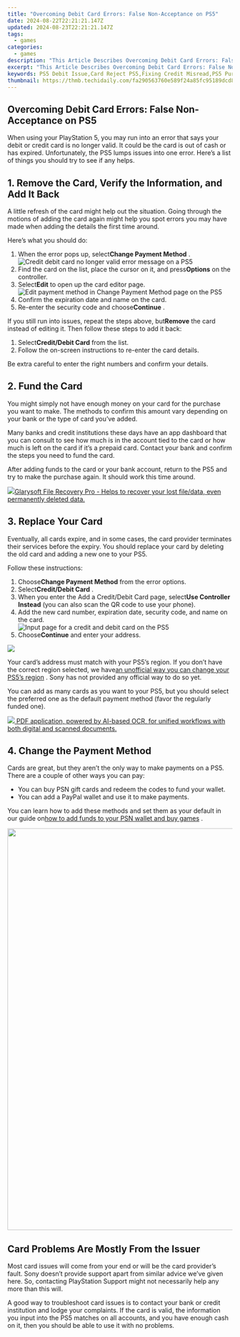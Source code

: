```yaml
---
title: "Overcoming Debit Card Errors: False Non-Acceptance on PS5"
date: 2024-08-22T22:21:21.147Z
updated: 2024-08-23T22:21:21.147Z
tags:
  - games
categories:
  - games
description: "This Article Describes Overcoming Debit Card Errors: False Non-Acceptance on PS5"
excerpt: "This Article Describes Overcoming Debit Card Errors: False Non-Acceptance on PS5"
keywords: PS5 Debit Issue,Card Reject PS5,Fixing Credit Misread,PS5 Purchase Fail,False Card Non-Acceptance,Remedying Error PS5,Avoid PlayStation Block
thumbnail: https://thmb.techidaily.com/fa290563760e589f24a85fc95189dcd8b9293ad6203d8af2e7f7aed06726e6d2.jpg
---
```


## Overcoming Debit Card Errors: False Non-Acceptance on PS5

 When using your PlayStation 5, you may run into an error that says your debit or credit card is no longer valid. It could be the card is out of cash or has expired. Unfortunately, the PS5 lumps issues into one error. Here’s a list of things you should try to see if any helps.

## 1\. Remove the Card, Verify the Information, and Add It Back

 A little refresh of the card might help out the situation. Going through the motions of adding the card again might help you spot errors you may have made when adding the details the first time around.

Here’s what you should do:

1. When the error pops up, select**Change Payment Method** .  
![Credit debit card no longer valid error message on a PS5](https://static1.makeuseofimages.com/wordpress/wp-content/uploads/2023/10/credit-debit-card-no-longer-valid-error-message-on-a-ps5.jpg)
2. Find the card on the list, place the cursor on it, and press**Options** on the controller.
3. Select**Edit** to open up the card editor page.  
![Edit payment method in Change Payment Method page on the PS5](https://static1.makeuseofimages.com/wordpress/wp-content/uploads/2023/10/edit-payment-method-in-change-payment-method-page-on-the-ps5.jpeg)
4. Confirm the expiration date and name on the card.
5. Re-enter the security code and choose**Continue** .

 If you still run into issues, repeat the steps above, but**Remove** the card instead of editing it. Then follow these steps to add it back:

1. Select**Credit/Debit Card** from the list.
2. Follow the on-screen instructions to re-enter the card details.

Be extra careful to enter the right numbers and confirm your details.

## 2\. Fund the Card

 You might simply not have enough money on your card for the purchase you want to make. The methods to confirm this amount vary depending on your bank or the type of card you’ve added.

 Many banks and credit institutions these days have an app dashboard that you can consult to see how much is in the account tied to the card or how much is left on the card if it’s a prepaid card. Contact your bank and confirm the steps you need to fund the card.

 After adding funds to the card or your bank account, return to the PS5 and try to make the purchase again. It should work this time around.

<!-- affiliate ads begin -->
<a href="https://order.glarysoft.com/order/checkout.php?PRODS=35408920&QTY=1&AFFILIATE=108875&CART=1"><img src="https://secure.avangate.com/images/merchant/6734fa703f6633ab896eecbdfad8953a/products/FR-200-1.png" border="0">Glarysoft File Recovery Pro - Helps to recover your lost file/data, even permanently deleted data. </a>
<!-- affiliate ads end -->
## 3\. Replace Your Card

 Eventually, all cards expire, and in some cases, the card provider terminates their services before the expiry. You should replace your card by deleting the old card and adding a new one to your PS5.

Follow these instructions:

1. Choose**Change Payment Method** from the error options.
2. Select**Credit/Debit Card** .
3. When you enter the Add a Credit/Debit Card page, select**Use Controller Instead** (you can also scan the QR code to use your phone).
4. Add the new card number, expiration date, security code, and name on the card.  
![Input page for a credit and debit card on the PS5](https://static1.makeuseofimages.com/wordpress/wp-content/uploads/2023/06/input-page-for-a-credit-debit-card-on-the-ps5.JPG)
5. Choose**Continue** and enter your address.
<!-- affiliate ads begin -->
<a href="https://shop.manycam.com/order/checkout.php?PRODS=17728032&QTY=1&AFFILIATE=108875&CART=1"><img src="https://secure.avangate.com/images/merchant/8230bea7d54bcdf99cdfe85cb07313d5/mcaffbanner920x120.png" border="0"></a>
<!-- affiliate ads end -->

 Your card’s address must match with your PS5’s region. If you don’t have the correct region selected, we have[an unofficial way you can change your PS5’s region](https://www.makeuseof.com/how-to-unofficially-change-ps-store-region/) . Sony has not provided any official way to do so yet.

 You can add as many cards as you want to your PS5, but you should select the preferred one as the default payment method (favor the regularly funded one).

<!-- affiliate ads begin -->
<a href="https://checkout.abbyy.com/order/checkout.php?PRODS=39254762&QTY=1&AFFILIATE=108875&CART=1"> <img src="https://secure.avangate.com/images/merchant/0e5fb5c76fca16adbee503c9aff393cd/products/11_FR-Badges-NEW-FR-Standard-16-WIN-200.png" border="0"> PDF application, powered by AI-based OCR, for unified workflows with both digital and scanned documents. </a>
<!-- affiliate ads end -->
## 4\. Change the Payment Method

 Cards are great, but they aren’t the only way to make payments on a PS5\. There are a couple of other ways you can pay:

* You can buy PSN gift cards and redeem the codes to fund your wallet.
* You can add a PayPal wallet and use it to make payments.

 You can learn how to add these methods and set them as your default in our guide on[how to add funds to your PSN wallet and buy games](https://www.makeuseof.com/add-psn-wallet-funds-and-buy-games-on-ps5/) .

<!-- affiliate ads begin -->
<a href="https://ursime.pxf.io/c/5597632/2048963/16384" target="_top" id="2048963"><img src="//a.impactradius-go.com/display-ad/16384-2048963" border="0" alt="" width="1200" height="900"/></a><img height="0" width="0" src="https://imp.pxf.io/i/5597632/2048963/16384" style="position:absolute;visibility:hidden;" border="0" />
<!-- affiliate ads end -->
## Card Problems Are Mostly From the Issuer

 Most card issues will come from your end or will be the card provider’s fault. Sony doesn’t provide support apart from similar advice we’ve given here. So, contacting PlayStation Support might not necessarily help any more than this will.

 A good way to troubleshoot card issues is to contact your bank or credit institution and lodge your complaints. If the card is valid, the information you input into the PS5 matches on all accounts, and you have enough cash on it, then you should be able to use it with no problems.


<ins class="adsbygoogle"
     style="display:block"
     data-ad-format="autorelaxed"
     data-ad-client="ca-pub-7571918770474297"
     data-ad-slot="1223367746"></ins>



<ins class="adsbygoogle"
     style="display:block"
     data-ad-client="ca-pub-7571918770474297"
     data-ad-slot="8358498916"
     data-ad-format="auto"
     data-full-width-responsive="true"></ins>



